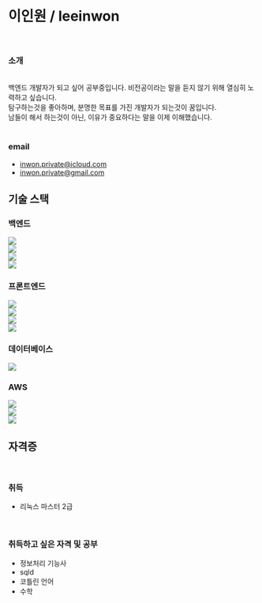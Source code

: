 # 이인원 / leeinwon
<br>

### 소개
<br>
백엔드 개발자가 되고 싶어 공부중입니다. 비전공이라는 말을 듣지 않기 위해 열심히 노력하고 싶습니다.<br>
탐구하는것을 좋아하며, 분명한 목표를 가진 개발자가 되는것이 꿈입니다.<br>
남들이 해서 하는것이 아닌, 이유가 중요하다는 말을 이제 이해했습니다.<br>
<br>

### email
- inwon.private@icloud.com
- inwon.private@gmail.com

## 기술 스택

### 백엔드
<span>
    <img src="https://img.shields.io/badge/java-007396?style=for-the-badge&logo=java&logoColor=white"> <br>
    <img src="https://img.shields.io/badge/springboot-6DB33F?style=for-the-badge&logo=SpringBoot&logoColor=white"><br>
    <img src="https://img.shields.io/badge/springsecurity-6DB33F?style=for-the-badge&logo=SpringSecurity&logoColor=white"><br>
    <img src="https://img.shields.io/badge/jsonwebtokens-000000?style=for-the-badge&logo=jsonwebtokens&logoColor=white"><br>
</span>

### 프론트엔드
<span>
    <img src="https://img.shields.io/badge/thymeleaf-005F0F?style=for-the-badge&logo=thymeleaf&logoColor=white"><br>
    <img src="https://img.shields.io/badge/html5-E34F26?style=for-the-badge&logo=HTML&logoColor=white"><br>
    <img src="https://img.shields.io/badge/javascript-F7DF1E?style=for-the-badge&logo=javascript&logoColor=white"><br> 
    <img src="https://img.shields.io/badge/axios-5A29E4?style=for-the-badge&logo=axios&logoColor=white"><br> 
</span>

### 데이터베이스
<img src="https://img.shields.io/badge/mysql-4479A1?style=for-the-badge&logo=mysql&logoColor=white">  

### AWS  
<span>
    <img src="https://img.shields.io/badge/amazonec2-FF9900?style=for-the-badge&logo=amazonec2&logoColor=white"><br>  
    <img src="https://img.shields.io/badge/amazonrds-527FFF?style=for-the-badge&logo=amazonrds&logoColor=white"><br> 
    <img src="https://img.shields.io/badge/amazons3-569A31?style=for-the-badge&logo=amazons3&logoColor=white"><br>  
</span>

## 자격증
<br>

### 취득

- 리눅스 마스터 2급

<br>

### 취득하고 싶은 자격 및 공부

- 정보처리 기능사 
- sqld
- 코틀린 언어
- 수학
